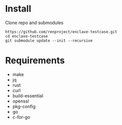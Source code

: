 # Install
Clone repo and submodules
```
https://github.com/renproject/enclave-testcase.git
cd enclave-testcase
git submodule update --init --recursive
```

# Requirements
- make
- jq
- rust
- curl
- build-essential
- openssl
- pkg-config
- go
- c-for-go
